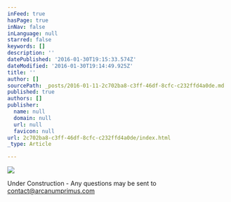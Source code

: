```yaml
---
inFeed: true
hasPage: true
inNav: false
inLanguage: null
starred: false
keywords: []
description: ''
datePublished: '2016-01-30T19:15:33.574Z'
dateModified: '2016-01-30T19:14:49.925Z'
title: ''
author: []
sourcePath: _posts/2016-01-11-2c702ba8-c3ff-46df-8cfc-c232ffd4a0de.md
published: true
authors: []
publisher:
  name: null
  domain: null
  url: null
  favicon: null
url: 2c702ba8-c3ff-46df-8cfc-c232ffd4a0de/index.html
_type: Article

---
```

![](https://the-grid-user-content.s3-us-west-2.amazonaws.com/bb208c78-ca29-4356-8dbd-97870c788588.jpg)

Under Construction - Any questions may be sent to contact@arcanumprimus.com